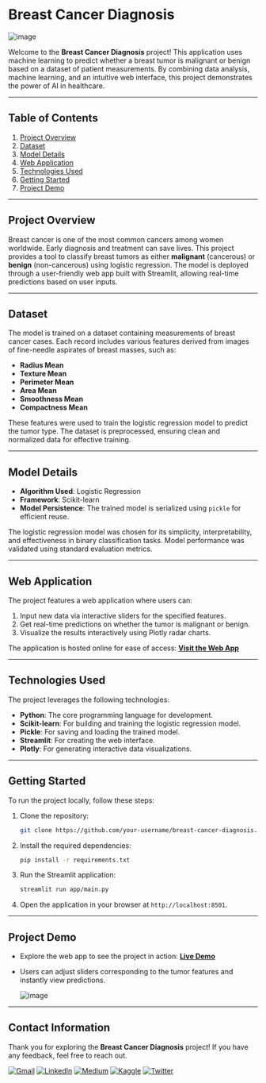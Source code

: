 # Breast Cancer Diagnosis

![image](https://github.com/user-attachments/assets/9e8e25b8-20b1-415b-ab6c-c42cfd633fec)


Welcome to the **Breast Cancer Diagnosis** project! This application uses machine learning to predict whether a breast tumor is malignant or benign based on a dataset of patient measurements. By combining data analysis, machine learning, and an intuitive web interface, this project demonstrates the power of AI in healthcare.

---

## Table of Contents

1. [Project Overview](#project-overview)
2. [Dataset](#dataset)
3. [Model Details](#model-details)
4. [Web Application](#web-application)
5. [Technologies Used](#technologies-used)
6. [Getting Started](#getting-started)
7. [Project Demo](#project-demo)

---

## Project Overview

Breast cancer is one of the most common cancers among women worldwide. Early diagnosis and treatment can save lives. This project provides a tool to classify breast tumors as either **malignant** (cancerous) or **benign** (non-cancerous) using logistic regression. The model is deployed through a user-friendly web app built with Streamlit, allowing real-time predictions based on user inputs.

---

## Dataset

The model is trained on a dataset containing measurements of breast cancer cases. Each record includes various features derived from images of fine-needle aspirates of breast masses, such as:

- **Radius Mean**
- **Texture Mean**
- **Perimeter Mean**
- **Area Mean**
- **Smoothness Mean**
- **Compactness Mean**

These features were used to train the logistic regression model to predict the tumor type. The dataset is preprocessed, ensuring clean and normalized data for effective training.

---

## Model Details

- **Algorithm Used**: Logistic Regression
- **Framework**: Scikit-learn
- **Model Persistence**: The trained model is serialized using `pickle` for efficient reuse.

The logistic regression model was chosen for its simplicity, interpretability, and effectiveness in binary classification tasks. Model performance was validated using standard evaluation metrics.

---

## Web Application

The project features a web application where users can:

1. Input new data via interactive sliders for the specified features.
2. Get real-time predictions on whether the tumor is malignant or benign.
3. Visualize the results interactively using Plotly radar charts.

The application is hosted online for ease of access:
**[Visit the Web App](https://breast-cancer-diagnosis-rt.streamlit.app/)**

---

## Technologies Used

The project leverages the following technologies:

- **Python**: The core programming language for development.
- **Scikit-learn**: For building and training the logistic regression model.
- **Pickle**: For saving and loading the trained model.
- **Streamlit**: For creating the web interface.
- **Plotly**: For generating interactive data visualizations.

---

## Getting Started

To run the project locally, follow these steps:

1. Clone the repository:

   ```bash
   git clone https://github.com/your-username/breast-cancer-diagnosis.git
   ```

2. Install the required dependencies:

   ```bash
   pip install -r requirements.txt
   ```

3. Run the Streamlit application:

   ```bash
   streamlit run app/main.py
   ```

4. Open the application in your browser at `http://localhost:8501`.

---

## Project Demo

- Explore the web app to see the project in action: **[Live Demo](https://breast-cancer-diagnosis-rt.streamlit.app)**
- Users can adjust sliders corresponding to the tumor features and instantly view predictions.

  ![image](https://github.com/user-attachments/assets/6c836823-f7b3-46d4-8609-89ac0c78ce9d)

---
## Contact Information
Thank you for exploring the **Breast Cancer Diagnosis** project! If you have any feedback, feel free to reach out.

[![Gmail](https://img.shields.io/badge/Gmail-D14836?style=for-the-badge&logo=gmail&logoColor=white)](mailto:mahdirafati680@gmail.com)
[![LinkedIn](https://img.shields.io/badge/LinkedIn-0077B5?style=for-the-badge&logo=linkedin&logoColor=white)](https://www.linkedin.com/in/mahdi-rafati-97420a197/)
[![Medium](https://img.shields.io/badge/Medium-12100E?style=for-the-badge&logo=medium&logoColor=white)](https://medium.com/@mehdirt)
[![Kaggle](https://img.shields.io/badge/Kaggle-20BEFF?style=for-the-badge&logo=kaggle&logoColor=white)](https://www.kaggle.com/mahdirafati)
[![Twitter](https://img.shields.io/badge/Twitter-1DA1F2?style=for-the-badge&logo=twitter&logoColor=white)](https://x.com/itsmehdirt)
